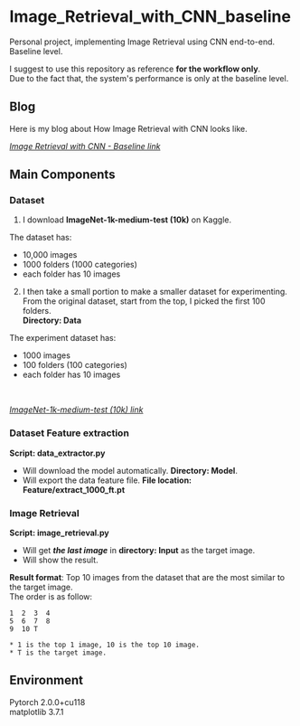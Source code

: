 # Image_Retrieval_with_CNN_baseline
Personal project, implementing Image Retrieval using CNN end-to-end. Baseline level.  

I suggest to use this repository as reference **for the workflow only**.  
Due to the fact that, the system's performance is only at the baseline level.  

## Blog  

Here is my blog about How Image Retrieval with CNN looks like.  

[*Image Retrieval with CNN - Baseline link*](https://aibenderel.github.io/2023/05/04/image_retrieval_cnn.html#thoughts-after-i-recovered-from-headache)

## Main Components  

### Dataset

1. I download **ImageNet-1k-medium-test (10k)** on Kaggle.  

The dataset has:  
- 10,000 images  
- 1000 folders (1000 categories)  
- each folder has 10 images  

2. I then take a small portion to make a smaller dataset for experimenting.  
From the original dataset, start from the top, I picked the first 100 folders.  
**Directory: Data**   

The experiment dataset has:  
- 1000 images  
- 100 folders (100 categories)
- each folder has 10 images 

<br/>

[*ImageNet-1k-medium-test (10k) link*](https://www.kaggle.com/datasets/kerrit/imagenet1kmediumtest-10k)

### Dataset Feature extraction  

**Script: data_extractor.py**  

- Will download the model automatically. **Directory: Model**.  
- Will export the data feature file. **File location: Feature/extract_1000_ft.pt**

### Image Retrieval  

**Script: image_retrieval.py**  

- Will get ***the last image*** in **directory: Input** as the target image.  
- Will show the result.  

**Result format**: Top 10 images from the dataset that are the most similar to the target image.  
The order is as follow:  
```
1  2  3  4
5  6  7  8
9  10 T

* 1 is the top 1 image, 10 is the top 10 image.  
* T is the target image.  
``` 

## Environment

Pytorch 2.0.0+cu118  
matplotlib 3.7.1


